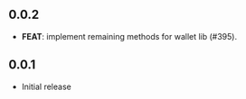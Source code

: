 ## 0.0.2

 - **FEAT**: implement remaining methods for wallet lib (#395).

## 0.0.1

- Initial release
